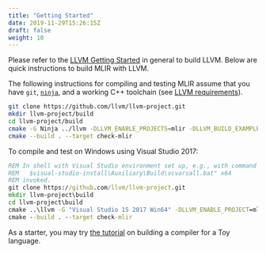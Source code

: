 ```yaml
---
title: "Getting Started"
date: 2019-11-29T15:26:15Z
draft: false
weight: 10
---
```


Please refer to the [LLVM Getting Started](https://llvm.org/docs/GettingStarted.html)
in general to build LLVM. Below are quick instructions to build MLIR with LLVM.

The following instructions for compiling and testing MLIR assume that you have
`git`, [`ninja`](https://ninja-build.org/), and a working C++ toolchain (see
[LLVM requirements](https://llvm.org/docs/GettingStarted.html#requirements)).

```sh
git clone https://github.com/llvm/llvm-project.git
mkdir llvm-project/build
cd llvm-project/build
cmake -G Ninja ../llvm -DLLVM_ENABLE_PROJECTS=mlir -DLLVM_BUILD_EXAMPLES=ON -DLLVM_TARGETS_TO_BUILD="host"
cmake --build . --target check-mlir
```

To compile and test on Windows using Visual Studio 2017:

```bat
REM In shell with Visual Studio environment set up, e.g., with command such as
REM   $visual-studio-install\Auxiliary\Build\vcvarsall.bat" x64
REM invoked.
git clone https://github.com/llvm/llvm-project.git
mkdir llvm-project\build
cd llvm-project\build
cmake ..\llvm -G "Visual Studio 15 2017 Win64" -DLLVM_ENABLE_PROJECT=mlir -DLLVM_BUILD_EXAMPLES=ON -DLLVM_TARGETS_TO_BUILD="host" -DCMAKE_BUILD_TYPE=Release -Thost=x64
cmake --build . --target check-mlir
```

As a starter, you may try [the tutorial](docs/tutorials/toy/ch-1/) on
building a compiler for a Toy language.
